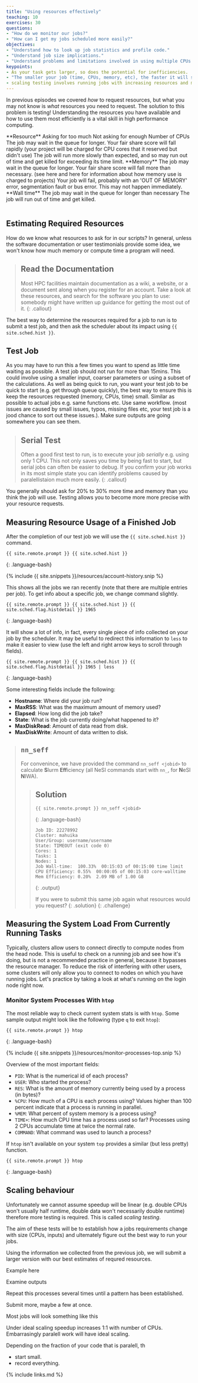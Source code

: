 ```yaml
---
title: "Using resources effectively"
teaching: 10
exercises: 30
questions:
- "How do we monitor our jobs?"
- "How can I get my jobs scheduled more easily?"
objectives:
- "Understand how to look up job statistics and profile code."
- "Understand job size implications."
- "Understand problems and limitations involved in using multiple CPUs."
keypoints:
- As your task gets larger, so does the potential for inefficiencies.
- "The smaller your job (time, CPUs, memory, etc), the faster it will schedule."
- scaling testing involves running jobs with increasing resources and measuring the efficiency in order to establish a pattern informed descisions about future job submissions.
---
```

In previous episodes we covered *how* to request resources, but what you may not know is *what* resources you need to request. The solution to this problem is testing!
Understanding the resources you have available and how to use them most efficiently is a vital skill in high performance computing.

<table>
**Resource**	Asking for too much	Not asking for enough
Number of CPUs The job may wait in the queue for longer. Your fair share score will fall rapidly (your project will be charged for CPU cores that it reserved but didn't use)
The job will run more slowly than expected, and so may run out of time and get killed for exceeding its time limit.
**Memory**	
The job may wait in the queue for longer.
Your fair share score will fall more than necessary. (see here and here for information about how memory use is charged to projects)
Your job will fail, probably with an 'OUT OF MEMORY' error, segmentation fault or bus error. This may not happen immediately.
**Wall time**
The job may wait in the queue for longer than necessary
The job will run out of time and get killed. 
</table>

## Estimating Required Resources

How do we know what resources to ask for in our scripts? In general, unless the software
documentation or user testimonials provide some idea, we won't know how much
memory or compute time a program will need.

> ## Read the Documentation
>
> Most HPC facilities maintain documentation as a wiki, a website, or a
> document sent along when you register for an account. Take a look at these
> resources, and search for the software you plan to use: somebody might have
> written up guidance for getting the most out of it.
{: .callout}

The best way to determine the resources required for a job to run is to submit a test job,
and then ask the scheduler about its
impact using `{{ site.sched.hist }}`.

## Test Job

As you may have to run this a few times you want to spend as little time waiting as possible.
A test job should not run for more than 15mins. This could involve using a smaller input, coarser parameters or using a subset of the calculations.
As well as being quick to run, you want your test job to be quick to start (e.g. get through queue quickly), the best way to ensure this is keep the resources requested (memory, CPUs, time) small.
Similar as possible to actual jobs e.g. same functions etc.
Use same workflow. (most issues are caused by small issues, typos, missing files etc, your test job is a jood chance to sort out these issues.).
Make sure outputs are going somewhere you can see them.
> ## Serial Test
>
> Often a good first test to run, is to execute your job *serially* e.g. using only 1 CPU.
> This not only saves you time by being fast to start, but serial jobs can often be easier to debug.
> If you confirm your job works in its most simple state you can identify problems caused by
> paralellistaion much more easily.
{: .callout}

You generally should ask for 20% to 30% more time and memory than you think the job will use.
Testing allows you to become more more precise with your resource requests.


## Measuring Resource Usage of a Finished Job

<!-- New example maybe? -->
After the completion of our test job we will use the `{{ site.sched.hist }}` command.

```
{{ site.remote.prompt }} {{ site.sched.hist }}
```
{: .language-bash}

{% include {{ site.snippets }}/resources/account-history.snip %}

This shows all the jobs we ran recently (note that there are multiple entries
per job). To get info about a specific job, we change command slightly.

```
{{ site.remote.prompt }} {{ site.sched.hist }} {{ site.sched.flag.histdetail }} 1965
```
{: .language-bash}

It will show a lot of info, in fact, every single piece of info collected on
your job by the scheduler. It may be useful to redirect this information to
`less` to make it easier to view (use the left and right arrow keys to scroll
through fields).

```
{{ site.remote.prompt }} {{ site.sched.hist }} {{ site.sched.flag.histdetail }} 1965 | less
```
{: .language-bash}

Some interesting fields include the following:

* **Hostname**: Where did your job run?
* **MaxRSS**: What was the maximum amount of memory used?
* **Elapsed**: How long did the job take?
* **State**: What is the job currently doing/what happened to it?
* **MaxDiskRead**: Amount of data read from disk.
* **MaxDiskWrite**: Amount of data written to disk.

> ## `nn_seff`
>
> For convenince, we have provided the command `nn_seff <jobid>` to calculate **S**lurm **Eff**iciency (all NeSI commands start with `nn_`, for **N**eSI **N**IWA). 
>
> > ## Solution
> >
> > ```
> > {{ site.remote.prompt }} nn_seff <jobid>
> > ```
> > {: .language-bash}
> > ```
> > Job ID: 22278992
> > Cluster: mahuika
> > User/Group: username/username
> > State: TIMEOUT (exit code 0)
> > Cores: 1
> > Tasks: 1
> > Nodes: 1
> > Job Wall-time:  100.33%  00:15:03 of 00:15:00 time limit
> > CPU Efficiency: 0.55%  00:00:05 of 00:15:03 core-walltime
> > Mem Efficiency: 0.20%  2.09 MB of 1.00 GB
> > ```
> > {: .output}
> >
> > If you were to submit this same job again what resources would you request?
> {: .solution}
{: .challenge}

## Measuring the System Load From Currently Running Tasks

Typically, clusters allow users to connect directly to compute nodes from the
head node. This is useful to check on a running job and see how it's doing, but
is not a recommended practice in general, because it bypasses the resource
manager. To reduce the risk of interfering with other users, some clusters will
only allow you to connect to nodes on which you have running jobs. Let's
practice by taking a look at what's running on the login node right now.

### Monitor System Processes With `htop`

The most reliable way to check current system stats is with `htop`. Some sample
output might look like the following (type `q` to exit `htop`):

```
{{ site.remote.prompt }} htop
```
{: .language-bash}

{% include {{ site.snippets }}/resources/monitor-processes-top.snip %}

Overview of the most important fields:

* `PID`: What is the numerical id of each process?
* `USER`: Who started the process?
* `RES`: What is the amount of memory currently being used by a process (in
  bytes)?
* `%CPU`: How much of a CPU is each process using? Values higher than 100
  percent indicate that a process is running in parallel.
* `%MEM`: What percent of system memory is a process using?
* `TIME+`: How much CPU time has a process used so far? Processes using 2 CPUs
  accumulate time at twice the normal rate.
* `COMMAND`: What command was used to launch a process?

If `htop` isn't available on your system `top` provides a similar (but less pretty) function.

```
{{ site.remote.prompt }} htop
```
{: .language-bash}

<!-- Now that you know the efficiency of your small test job what next? Throw 100 more CPUs at the problem for 100x speedup?

You can use this knowledge to set up the
next job with a closer estimate of its load on the system. A good general rule
is to ask the scheduler for 20% to 30% more time and memory than you expect the
job to need. This ensures that minor fluctuations in run time or memory use
will not result in your job being cancelled by the scheduler. Keep in mind that
if you ask for too much, your job may not run even though enough resources are
available, because the scheduler will be waiting for other people's jobs to
finish and free up the resources needed to match what you asked for. -->
## Scaling behaviour

Unfortunately we cannot assume speedup will be linear (e.g. double CPUs won't usually half runtime, double data won't necessarily double runtime) therefore more testing is required. This is called *scaling testing*.

The aim of these tests will be to establish how a jobs requirements change with size (CPUs, inputs) and ultemately figure out the best way to run your jobs.

Using the information we collected from the previous job, we will submit a larger version with our best estimates of requred resources.

Example here

Examine outputs

Repeat this processes several times until a pattern has been established.

Submit more, maybe a few at once.

Most jobs will look something like this

Under ideal scaling speedup increases 1:1 with number of CPUs. Embarrasingly paralell work will have ideal scaling.

Depending on the fraction of your code that is paralell, th

- start small.
- record everything.


<!-- ### `ps`

To show all processes from your current session, type `ps`.

```
{{ site.remote.prompt }} ps
```
{: .language-bash}

```
  PID TTY          TIME CMD
15113 pts/5    00:00:00 bash
15218 pts/5    00:00:00 ps
```
{: .output}

Note that this will only show processes from our current session. To show all
processes you own (regardless of whether they are part of your current session
or not), you can use `ps ux`.

```
{{ site.remote.prompt }} ps ux
```
{: .language-bash}

```
    USER       PID %CPU %MEM    VSZ   RSS TTY      STAT START   TIME COMMAND
{{ site.remote.user }}  67780  0.0  0.0 149140  1724 pts/81   R+   13:51   0:00 ps ux
{{ site.remote.user }}  73083  0.0  0.0 142392  2136 ?        S    12:50   0:00 sshd: {{ site.remote.user }}@pts/81
{{ site.remote.user }}  73087  0.0  0.0 114636  3312 pts/81   Ss   12:50   0:00 -bash
```
{: .output}

This is useful for identifying which processes are doing what. -->

{% include links.md %}
